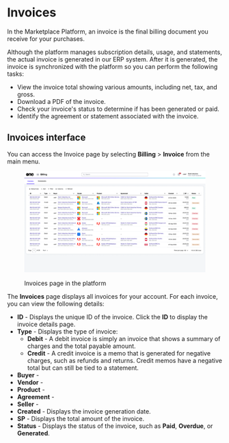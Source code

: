 # Invoices

In the Marketplace Platform, an invoice is the final billing document you receive for your purchases.&#x20;

Although the platform manages subscription details, usage, and statements, the actual invoice is generated in our ERP system. After it is generated, the invoice is synchronized with the platform so you can perform the following tasks:

* View the invoice total showing various amounts, including net, tax, and gross.
* Download a PDF of the invoice.
* Check your invoice's status to determine if has been generated or paid.&#x20;
* Identify the agreement or statement associated with the invoice.

## Invoices interface

You can access the Invoice page by selecting **Billing** > **Invoice** from the main menu.

<figure><img src="../../../../.gitbook/assets/invoices_page.png" alt=""><figcaption><p>Invoices page in the platform</p></figcaption></figure>

The **Invoices** page displays all invoices for your account. For each invoice, you can view the following details:

* **ID** - Displays the unique ID of the invoice. Click the **ID** to display the invoice details page.
* **Type** - Displays the type of invoice:&#x20;
  * **Debit** - A debit invoice is simply an invoice that shows a summary of charges and the total payable amount.
  * **Credit** - A credit invoice is a memo that is generated for negative charges, such as refunds and returns. Credit memos have a negative total but can still be tied to a statement.
* **Buyer** -&#x20;
* **Vendor** -
* **Product** -
* **Agreement** -
* **Seller** -&#x20;
* **Created** - Displays the invoice generation date.
* **SP** - Displays the total amount of the invoice.
* **Status** - Displays the status of the invoice, such as **Paid**, **Overdue**, or **Generated**.
